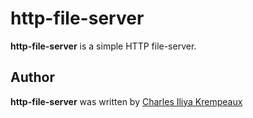 # http-file-server

**http-file-server** is a simple HTTP file-server.

## Author

****http-file-server**** was written by [Charles Iliya Krempeaux](http://reiver.link)
